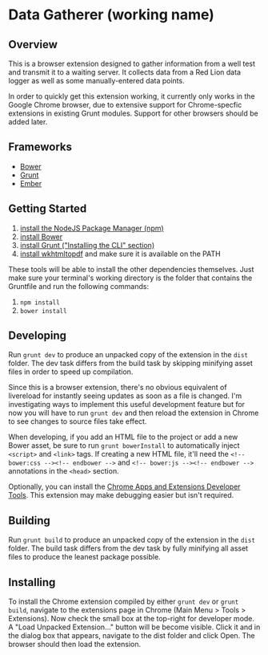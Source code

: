 Data Gatherer (working name)
==

Overview
--
This is a browser extension designed to gather information from a well test and
transmit it to a waiting server. It collects data from a Red Lion data logger
as well as some manually-entered data points.

In order to quickly get this extension working, it currently only works in the
Google Chrome browser, due to extensive support for Chrome-specfic extensions
in existing Grunt modules. Support for other browsers should be added later.

Frameworks
--
* [Bower](http://bower.io/)
* [Grunt](http://gruntjs.com/)
* [Ember](http://emberjs.com/)

Getting Started
--

1. [install the NodeJS Package Manager (npm)](http://howtonode.org/introduction-to-npm)
1. [install Bower](http://bower.io/)
1. [install Grunt ("Installing the CLI" section)](http://gruntjs.com/getting-started#installing-the-cli)
1. [install wkhtmltopdf](http://wkhtmltopdf.org/) and make sure it is available on the PATH

These tools will be able to install the other dependencies themselves. Just
make sure your terminal's working directory is the folder that contains the
Gruntfile and run the following commands:

1. ```npm install```
1. ```bower install```

Developing
--
Run ```grunt dev``` to produce an unpacked copy of the extension in the
```dist``` folder. The dev task differs from the build task by skipping
minifying asset files in order to speed up compilation.

Since this is a browser extension, there's no obvious equivalent of livereload
for instantly seeing updates as soon as a file is changed. I'm investigating
ways to implement this useful development feature but for now you will have to
run ```grunt dev``` and then reload the extension in Chrome to see changes to
source files take effect.

When developing, if you add an HTML file to the project or add a new Bower
asset, be sure to run ```grunt bowerInstall``` to automatically inject
```<script>``` and ```<link>``` tags. If creating a new HTML file, it'll need
the ```<!-- bower:css --><!-- endbower -->``` and ```<!-- bower:js --><!--
endbower -->``` annotations in the ```<head>``` section.

Optionally, you can install the [Chrome Apps and Extensions Developer
Tools](https://chrome.google.com/webstore/detail/chrome-apps-extensions-de/ohmmkhmmmpcnpikjeljgnaoabkaalbgc?hl=en-US).
This extension may make debugging easier but isn't required.

Building
--
Run ```grunt build``` to produce an unpacked copy of the extension in the
```dist``` folder. The build task differs from the dev task by fully minifying
all asset files to produce the leanest package possible.

Installing
--
To install the Chrome extension compiled by either ```grunt dev``` or ```grunt
build```, navigate to the extensions page in Chrome (Main Menu > Tools >
Extensions). Now check the small box at the top-right for developer mode. A
"Load Unpacked Extension..." button will be become visible.  Click it and in
the dialog box that appears, navigate to the dist folder and click Open. The
browser should then load the extension.

